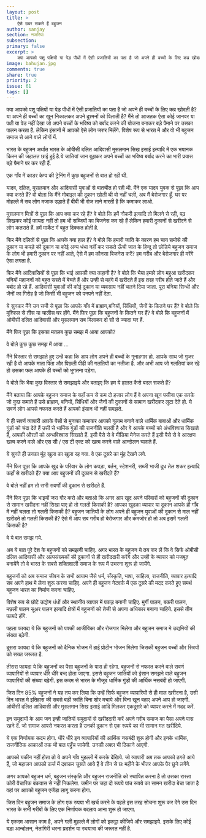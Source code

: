 ```yaml
---
layout: post
title: >
    ऐसे उबर सकते हैं बहुजन
author: sanjay
section: नजरिया
subsection:
primary: false
excerpt: >
    क्या आपको पशु पक्षियों या पेड़ पौधों में ऐसी प्रजातियों का पता है जो अपने ही बच्चों के लिए कब्र खोदती है? या अपने ही बच्चों का खून निकालकर अपने दुश्मनों को पिलाती है? मैंने तो आजतक ऐसा कोई जानवर या पक्षी या पेड नहीं देखा जो अपने बच्चों के भविष्य को बर्बाद करने की योजना बनाकर बड़े पैमाने पर उसका पालन करता है. लेकिन इंसानों में आपको ऐसे लोग जरुर मिलेंगे. विशेष रूप से भारत में और वो भी बहुजन समाज से आने वाले लोगों में.
image: bahujan.jpg
comments: true
share: true
priority: 2
issue: 61
tags: []
---
```


क्या आपको पशु पक्षियों या पेड़ पौधों में ऐसी प्रजातियों का पता है जो अपने ही बच्चों के लिए कब्र खोदती है? या अपने ही बच्चों का खून निकालकर अपने दुश्मनों को पिलाती है? मैंने तो आजतक ऐसा कोई जानवर या पक्षी या पेड नहीं देखा जो अपने बच्चों के भविष्य को बर्बाद करने की योजना बनाकर बड़े पैमाने पर उसका पालन करता है. लेकिन इंसानों में आपको ऐसे लोग जरुर मिलेंगे. विशेष रूप से भारत में और वो भी बहुजन समाज से आने वाले लोगों में.

भारत के बहुजन अर्थात भारत के ओबीसी दलित आदिवासी मुसलमान सिख इसाई इत्यादि में एक भयानक किस्म की जहालत छाई हुई है.ये जातियां जान बूझकर अपने बच्चों का भविष्य बर्बाद करने का भारी प्रयास बड़े पैमाने पर कर रही हैं.

एक गाँव में काडर केम्प की ट्रेनिंग में कुछ बहुजनों से बात हो रही थी.

यादव, दलित, मुसलमान और आदिवासी युवाओं से बातचीत हो रही थी. मैंने एक यादव युवक से पूछा कि आप क्या करते हैं? वो बोला कि मैंने मोबाइल की दूकान खोली थी वो नहीं चली, अब मैं बेरोजगार हूँ. घर पर मोहल्ले में सब लोग मजाक उड़ाते हैं बीबी भी रोज ताने मारती है कि कमाकर लाओ.

मुसलमान मित्रों से पूछा कि आप क्या कर रहे हैं? वे बोले कि हमें नौकरी इत्यादि तो मिलने से रही, पढ़ लिखकर कोई फायदा नहीं तो हम भी सब्जियों का बिजनेस कर रहे हैं लेकिन हमारी दुकानों से खरीदने से लोग कतराते हैं. हमें मार्केट में बहुत दिक्कत होती है.

फिर मैंने दलितों से पूछा कि आपके क्या हाल हैं? वे बोले कि हमारी जाति के कारण हम चाय समोसे की दूकान या कपड़े की दूकान या कोई अन्य धंधा नहीं कर सकते ऊँची जात के हिन्दू तो छोडिये बहुजन समाज के लोग भी हमारी दूकान पर नहीं आते, ऐसे में हम कौनसा बिजनेस करें? हम गरीब और बेरोजगार ही मरेंगे ऐसा लगता है.

फिर मैंने आदिवासियों से पूछा कि भाई आपकी क्या कहानी है? वे बोले कि भैया हमारे लोग महुआ खरीदकर बनियों महाजनों को बहुत सस्ते में बेचते हैं और उन्ही से महंगे में खरीदते हैं इस तरह गरीब होते जाते हैं और बर्बाद हो रहे हैं. आदिवासी युवाओं की कोई दूकान या व्यवसाय नहीं चलने दिया जाता. पूरा बनिया सिन्धी और जैनों का गिरोह है जो किसी भी बहुजन को पनपने नहीं देता.

ये सुनकर मैंने उन सभी से पूछा कि आपके गाँव में ब्राह्मण,बनियों, सिंधियों, जैनों के कितने घर हैं? वे बोले कि मुश्किल से तीस या चालीस घर होंगे. मैंने फिर पूछा कि बहुजनों के कितने घर हैं? वे बोले कि बहुजनों में ओबीसी दलित आदिवासी और मुसलमान सब मिलाकर दो सौ से ज्यादा घर हैं.

मैंने फिर पूछा कि इसका मतलब कुछ समझ में आया आपको?

वे बोले कुछ कुछ समझ में आया ...

मैंने विस्तार से समझाते हुए उन्हें कहा कि आप लोग अपने ही बच्चों के गुनाहगार हो. आपके साथ जो गुजर रही है वो आपके माता पिता और पिछली पीढी की गलतियों का नतीजा है. और अभी आप जो गलतियां कर रहे हो उसका फल आपके ही बच्चों को भुगतना पड़ेगा.

वे बोले कि भैया कुछ विस्तार से समझाइये और बताइए कि हम ये हालत कैसे बदल सकते हैं?

मैंने बताया कि आपके बहुजन समाज के यहाँ कम से कम दो हजार लोग हैं वे अपना खून पसीना एक करके जो कुछ कमाते हैं उसे ब्राह्मण, बनियों, सिंधियों और जैनों की दुकानों से सामान खरीदकर लुटा देते हो. ये सवर्ण लोग आपसे नफरत करते हैं आपको इंसान भी नहीं समझते.

ये ही सवर्ण व्यापारी आपके पैसों से मुनाफा कमाकर आपको गुलाम बनाने वाले धार्मिक बाबाओं और धार्मिक गुंडों को चंदा देते हैं उसी से धार्मिक गुंडों की राजनीति चलती है और वे आपके बच्चों को अंधविश्वास सिखाते हैं, आपकी औरतों को अन्धविश्वास सिखाते हैं. इसी पैसे से वे मीडिया मेनेज करते हैं इसी पैसे से वे आरक्षण खत्म करने वाले और एस सी / एस टी एक्ट को खत्म करने वाले आन्दोलन चलाते हैं.

ये सुनते ही उनका मुंह खुला का खुला रह गया. वे एक दूसरे का मुंह देखने लगे.

मैंने  फिर पूछा कि आपके खुद के परिवार के लोग कपड़ा, बर्तन, स्टेशनरी, सब्जी भाजी दूध तेल शकर इत्यादि कहाँ से खरीदते हैं? क्या आप बहुजनों की दूकान से खरीदते हैं?

वे बोले नहीं हम तो सभी सवर्णों की दूकान से खरीदते हैं.

मैंने फिर पूछा कि भाइयों जरा गौर करो और बताओ कि अगर आप खुद अपने परिवारों को बहुजनों की दूकान से सामान खरीदना नहीं सिखा पाए हो तो गलती किसकी है? आपका खुदका व्यापार या दूकान आपके ही गाँव में नहीं चलता तो गलती किसकी है? बहुजन जातियों के लोग अपने ही बहुजन युवाओं की दूकान से माल नहीं खरीदते तो गलती किसकी है? ऐसे में आप सब गरीब हो बेरोजगार और कमजोर हो तो अब इसमें गलती किसकी है?

वे ये बात समझ गये.

अब ये बात पूरे देश के बहुजनों को समझनी चाहिए. अगर भारत के बहुजन ये तय कर लें कि वे सिर्फ ओबीसी दलित आदिवासी और अल्पसंख्यकों की दुकानों से ही खरीददारी करेंगे और उन्ही के व्यापार को मजबूत बनायेंगे तो वे भारत के सबसे शक्तिशाली समाज के रूप में उभरना शुरू हो जायेंगे.

बहुजनों को अब समाज जीवन के सभी आयाम जैसे धर्म, सँस्कृति, भाषा, साहित्य, राजनीति, व्यापार इत्यादि सब अपने हाथ मे लेना शुरू करना चाहिए. अपने ही बहुजन नेटवर्क में एक दूसरे की मदद करते हुए समर्थ बहुजन भारत का निर्माण करना चाहिए.

विशेष रूप से छोटे उद्योग धंधों और स्थानीय व्यापार में पकड़ बनानी चाहिए. मुर्गी पालन, बकरी पालन, मछली पालन सूअर पालन इत्यादि क्षेत्रों में बहुजनों को तेजी से अपना अधिकार बनाना चाहिये. इससे तीन फायदे होंगे.

पहला फायदा ये कि बहुजनों को पक्की आजीविका और रोजगार मिलेगा और बहुजन समाज मे उद्यमियों की संख्या बढ़ेगी.

दूसरा फायदा ये कि बहुजनों को दैनिक भोजन में हाई प्रोटीन भोजन मिलेगा जिसकी बहुजन बच्चों और स्त्रियों को सख्त जरूरत है.

तीसरा फायदा ये कि बहुजनों का पैसा बहुजनों के पास ही रहेगा. बहुजनों से नफरत करने वाले सवर्ण व्यापारियों से व्यापार धीरे धीरे बन्द होता जाएगा. इससे बहुजन जातियों को इंसान समझने वाले बहुजन व्यापारियों की संख्या बढ़ेगी. इस कदम से भारत के मौजूद धार्मिक गुंडों की आर्थिक नसबंदी हो जाएगी.

जिस दिन 85%  बहुजनों ने यह तय कर लिया कि उन्हें सिर्फ बहुजन व्यापारियों से ही माल खरीदना है, उसी दिन भारत मे इतिहास की सबसे बड़ी क्रांति बिना शोर मचाये और बिना खून बहाए अपने आप हो जाएगी. ओबीसी दलित आदिवासी और मुसलमान सिख इसाई आदि मिलकर एकदूसरे को व्यापर करने में मदद करें.

इन समुदायों के आम जन इन्ही जातियों समुदायों से खरीददारी करें अपने गरीब समाज का पैसा अपने पास रहने दें. जो समाज आपसे नफरत करता है उनकी दूकान से एक रूपये का भी सामान मत खरीदिये.

ये एक निर्णायक कदम होगा. धीरे धीरे इन व्यापारियों की आर्थिक नसबंदी शुरू होगी और इनके धार्मिक, राजनीतिक आकाओं तक भी बात पहुँच जायेगी. उनकी अक्ल भी ठिकाने आएगी.

आपको यकीन नहीं होता तो ये अपने गाँव मुहल्लों में करके देखिये. जो व्यापारी अब तक आपको ठगते आये हैं, जो महाजन आपको कर्ज में दबाकर चूसते आये हैं वे तीन से छः महीने के भीतर आपके पैर छूने लगेंगे.

अगर आपको बहुजन धर्म, बहुजन संस्कृति और बहुजन राजनीति को स्थापित करना है तो उसका रास्ता कोरी वैचारिक बकवास से नहीं निकलेगा. जमीन पर जहां दो रूपये पांच रूपये का सामन खरीदा बेचा जाता है वहां पर आपको बहुजन एजेंडा लागू करना होगा.

जिस दिन बहुजन समाज के लोग एक रुपया भी खर्च करने के पहले इस तरह सोचना शुरू कर देंगे उस दिन भारत के सभी गरीबों के लिए एक निर्णायक बदलाव आना शुरू हो जाएगा.

ये एकदम आसान काम है, अपने गली मुहल्ले में लोगों को इकट्ठा कीजिये और समझाइये. इसके लिए कोई बड़ा आन्दोलन, नेतागिरी धरना प्रदर्शन या रथयात्रा की जरूरत नहीं है.